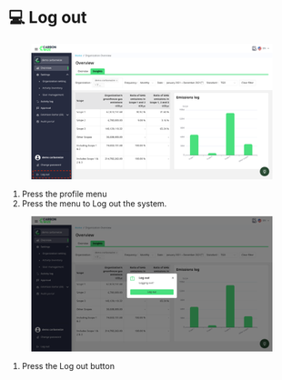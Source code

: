 # 💻 Log out

<figure><img src="../.gitbook/assets/image (3).png" alt=""><figcaption></figcaption></figure>

1. Press the profile menu
2. ﻿﻿﻿Press the menu to Log out the system.

<figure><img src="../.gitbook/assets/image (1) (1).png" alt=""><figcaption></figcaption></figure>

1. Press the Log out button
